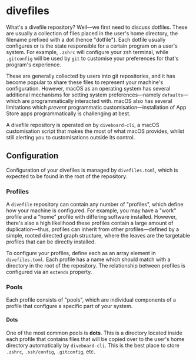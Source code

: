 # divefiles

What's a divefile repository? Well—we first need to discuss dotfiles. 
These are usually a collection of files placed in the user's home directory, the filename prefixed with a dot (hence "dotfile"). 
Each dotfile usually configures or is the state responsible for a certain program on a user's system. 
For example, `.zshrc` will configure your zsh terminal, while `.gitconfig` will be used by `git` to customise your preferences for that's program's experience.

These are generally collected by users into git repositories, and it has become popular to share these files to represent your machine's configuration. However, macOS as an operating system has several additional mechanisms for setting system preferences—namely `defaults`—which are programmatically interacted with. macOS also has several limitations which _prevent_ programmatic customisation—installation of App Store apps programmatically is challenging at best.

A divefile repository is operated on by `diveboard-cli`, a macOS customisation script that makes the most of what macOS provides, whilst still alerting you to customisations outside its control.

## Configuration

Configuration of your divefiles is managed by `divefiles.toml`, which is expected to be found in the root of the repository.

### Profiles

A `divefile` repository can contain any number of "profiles", which define how your machine is configured.
For example, you may have a "work" profile and a "home" profile with differing software installed.
However, there's also a high likelihood these profiles contain a large amount of duplication—thus, profiles can inherit from other profiles—defined by a simple, rooted directed graph structure, where the leaves are the targetable profiles that can be directly installed.

To configure your profiles, define each as an array element in `divefiles.toml`. Each profile has a name which should match with a directory in the root of the repository.
The relationship between profiles is configured via an `extends` property.

### Pools

Each profile consists of "pools", which are individual components of a profile that configure a specific part of your system.

#### Dots

One of the most common pools is **dots**. This is a directory located inside each profile that contains files that will be copied over to the user's home directory automatically by `diveboard-cli`. This is the best place to store `.zshrc`, `.ssh/config`, `.gitconfig`, etc.
